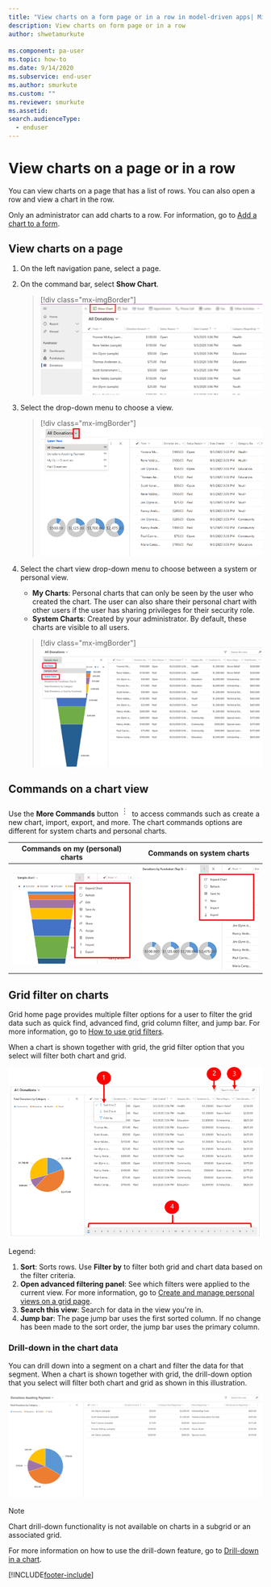 ```yaml
---
title: "View charts on a form page or in a row in model-driven apps| MicrosoftDocs"
description: View charts on form page or in a row
author: shwetamurkute

ms.component: pa-user
ms.topic: how-to
ms.date: 9/14/2020
ms.subservice: end-user
ms.author: smurkute
ms.custom: ""
ms.reviewer: smurkute
ms.assetid: 
search.audienceType: 
  - enduser
---
```

# View charts on a page or in a row 

You can view charts on a page that has a list of rows. You can also open a row and view a chart in the row. 

Only an administrator can add charts to a row. For information, go to [Add a chart to a form](../maker/model-driven-apps/add-chart-to-form.md).

## View charts on a page

1. On the left navigation pane, select a page.
2. On the command bar, select **Show Chart**.

   > [!div class="mx-imgBorder"]
   > ![Charts on a page.](media/show_chart.png "Show charts on a page") 

3. Select the drop-down menu to choose a view. 

   > [!div class="mx-imgBorder"]
   > ![Choose a view.](media/choose_view.png "Choose a view") 

4. Select the chart view drop-down menu to choose between a system or personal view. 

     - **My Charts**: Personal charts that can only be seen by the user who created the chart. The user can also share their personal chart with other users if the user has sharing privileges for their security role.
     - **System Charts**: Created by your administrator. By default, these charts are visible to all users. 

      > [!div class="mx-imgBorder"]
      > ![Choose between a system or personal chart view.](media/system_and_my_charts.png "Choose between a system or personal chart view") 

## Commands on a chart view

Use the **More Commands** button ![More commands button.](media/more_command_button_charts.png "More commands button")   to access commands such as create a new chart, import, export, and more. The chart commands options are different for system charts and personal charts.


| Commands on my (personal) charts  | Commands on system charts |
|---------|---------|
| ![Commands for a personal chart.](media/my_chart_commands.png "Commands for a personal chart")     |     ![Commands for a system chart.](media/system_chart_commands.png "Commands for a system chart")   |


## Grid filter on charts

Grid home page provides multiple filter options for a user to filter the grid data such as quick find, advanced find, grid column filter, and jump bar. For more information, go to [How to use grid filters](./grid-filters.md).

When a chart is shown together with grid, the grid filter option that you select will filter both chart and grid. 

![Grid filter for charts.](media/chart_grid_filters.png "Grid filters for charts")

Legend:

1. **Sort**: Sorts rows. Use **Filter by** to filter both grid and chart data based on the filter criteria.
2. **Open advanced filtering panel**: See which filters were applied to the current view. For more information, go to [Create and manage personal views on a grid page](./grid-filters-advanced.md).
3. **Search this view**: Search for data in the view you're in.
4. **Jump bar**: The page jump bar uses the first sorted column. If no change has been made to the sort order, the jump bar uses the primary column.

### Drill-down in the chart data

You can drill down into a segment on a chart and filter the data for that segment. When a chart is shown together with grid, the drill-down option that you select will filter both chart and grid as shown in this illustration. 

![Drill down into a chart.](media/drill-down.gif "This illustration shows how the chart drill-down feature works")

> [!NOTE]
> Chart drill-down functionality is not available on charts in a subgrid or an associated grid.

For more information on how to use the drill-down feature, go to [Drill-down in a chart](./track-your-progress-with-dashboard-and-charts.md#drill-down-in-a-chart).




[!INCLUDE[footer-include](../includes/footer-banner.md)]
